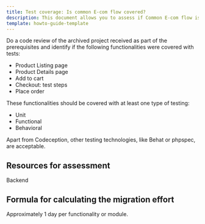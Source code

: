 ```yaml
---
title: Test coverage: Is common E-com flow covered?
description: This document allows you to assess if Common E-com flow is covered with tests.
template: howto-guide-template
---
```



Do a code review of the archived project received as part of the prerequisites and identify if the following functionalities were covered with tests:
* Product Listing page
* Product Details page
* Add to cart
* Checkout: test steps
* Place order

These functionalities should be covered with at least one type of testing:
* Unit
* Functional
* Behavioral


Apart from Codeception, other testing technologies, like Behat or phpspec, are acceptable.

## Resources for assessment

Backend

## Formula for calculating the migration effort

Approximately 1 day per functionality or module.
